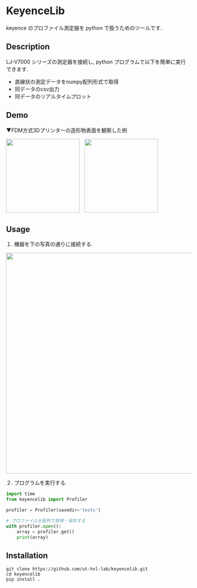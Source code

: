# KeyenceLib
keyence のプロファイル測定器を python で扱うためのツールです.

## Description
LJ-V7000 シリーズの測定器を接続し, python プログラムで以下を簡単に実行できます.
* 直線状の測定データをnumpy配列形式で取得
* 同データのcsv出力
* 同データのリアルタイムプロット

## Demo
▼FDM方式3Dプリンターの造形物表面を観察した例

<img src="https://user-images.githubusercontent.com/88641432/163707718-4045fb65-121a-416b-b63c-976e642626b9.png" height="200">　<img src="https://user-images.githubusercontent.com/88641432/163707086-21b5b5b2-2675-40e4-a898-6b603c9ff8ef.gif" height="200">


## Usage
１. 機器を下の写真の通りに接続する.


<img src="https://user-images.githubusercontent.com/88641432/163779065-156cf1a9-42a7-44a9-acfc-4622e1b00dbe.png" width=600>

２. プログラムを実行する.

```python
import time
from keyencelib import Profiler

profiler = Profiler(savedir='tests')

# プロファイルを配列で取得・保存する
with profiler.open():
    array = profiler.get()
    print(array)
```

## Installation
```
git clone https://github.com/ut-hnl-lab/keyencelib.git
cd keyencelib
pip install .
```
